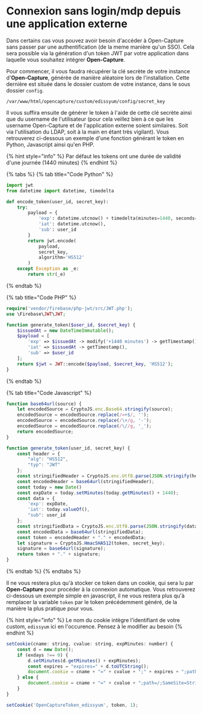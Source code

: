 # Connexion sans login/mdp depuis une application externe

Dans certains cas vous pouvez avoir besoin d'accéder à Open-Capture sans passer par une authentification (de la meme manière qu'un SSO). Cela sera possible via la génération d'un token JWT par votre application dans laquelle vous souhaitez intégrer **Open-Capture**.&#x20;

Pour commencer, il vous faudra récupérer la clé secrète de votre instance d'**Open-Capture**, générée de manière aléatoire lors de l'installation. Cette dernière est située dans le dossier custom de votre instance, dans le sous dossier `config`.

```
/var/www/html/opencapture/custom/edissyum/config/secret_key
```

Il vous suffira ensuite de générer le token à l'aide de cette clé secrète ainsi que du username de l'utilisateur (pour cela veillez bien à ce que les username Open-Capture et de l'application externe soient similaires. Soit via l'utilisation du LDAP, soit à la main en étant très vigilant). Vous retrouverez ci-dessous un exemple d'une fonction générant le token en Python, Javascript ainsi qu'en PHP.

{% hint style="info" %}
Par défaut les tokens ont une durée de validité d'une journée (1440 minutes)
{% endhint %}

{% tabs %}
{% tab title="Code Python" %}
```python
import jwt
from datetime import datetime, timedelta

def encode_token(user_id, secret_key):
    try:
        payload = {
            'exp': datetime.utcnow() + timedelta(minutes=1440, seconds=0),
            'iat': datetime.utcnow(),
            'sub': user_id
        }
        return jwt.encode(
            payload,
            secret_key,
            algorithm='HS512'
        )
    except Exception as _e:
        return str(_e)
```
{% endtab %}

{% tab title="Code PHP" %}
```php
require('vendor/firebase/php-jwt/src/JWT.php');
use \Firebase\JWT\JWT;

function generate_token($user_id, $secret_key) {
    $issuedAt = new DateTimeImmutable();
    $payload = [
        'exp' => $issuedAt -> modify('+1440 minutes') -> getTimestamp(),
        'iat' => $issuedAt -> getTimestamp(),
        'sub' => $user_id
    ];
    return $jwt = JWT::encode($payload, $secret_key, 'HS512');
}
```
{% endtab %}

{% tab title="Code Javascript" %}
```javascript
function base64url(source) {
    let encodedSource = CryptoJS.enc.Base64.stringify(source);
    encodedSource = encodedSource.replace(/=+$/, '');
    encodedSource = encodedSource.replace(/\+/g, '-');
    encodedSource = encodedSource.replace(/\//g, '_');
    return encodedSource;
}

function generate_token(user_id, secret_key) {
    const header = {
        "alg": "HS512",
        "typ": "JWT"
    };
    const stringifiedHeader = CryptoJS.enc.Utf8.parse(JSON.stringify(header));
    const encodedHeader = base64url(stringifiedHeader);
    const today = new Date()
    const expDate = today.setMinutes(today.getMinutes() + 1440);
    const data = {
        'exp': expDate,
        'iat': today.valueOf(),
        "sub": user_id
    };
    const stringifiedData = CryptoJS.enc.Utf8.parse(JSON.stringify(data));
    const encodedData = base64url(stringifiedData);
    const token = encodedHeader + "." + encodedData;
    let signature = CryptoJS.HmacSHA512(token, secret_key);
    signature = base64url(signature);
    return token + "." + signature;
}
```
{% endtab %}
{% endtabs %}

Il ne vous restera plus qu'à stocker ce token dans un cookie, qui sera lu par **Open-Capture** pour procéder à la connexion automatique. Vous retrouverez ci-dessous un exemple simple en javascript, il ne vous restera plus qu'à remplacer la variable `token` par le token précédemment généré, de la manière la plus pratique pour vous.

{% hint style="info" %}
Le nom du cookie intègre l'identifiant de votre custom, `edissyum` ici en l'occurence. Pensez à le modifier au besoin
{% endhint %}

```javascript
setCookie(cname: string, cvalue: string, expMinutes: number) {
    const d = new Date();
    if (exdays !== 0) {
        d.setMinutes(d.getMinutes() + expMinutes);
        const expires = "expires=" + d.toUTCString();
        document.cookie = cname + "=" + cvalue + ";" + expires + ";path=/;SameSite=Strict";
    } else {
        document.cookie = cname + "=" + cvalue + ";path=/;SameSite=Strict";
    }
}

setCookie('OpenCaptureToken_edissyum', token, 1);
```
